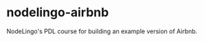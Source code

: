 nodelingo-airbnb
================

NodeLingo's PDL course for building an example version of Airbnb.
